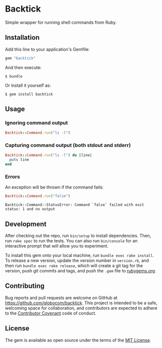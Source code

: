 # Backtick

Simple wrapper for running shell commands from Ruby.


## Installation

Add this line to your application's Gemfile:

```ruby
gem "backtick"
```

And then execute:

    $ bundle

Or install it yourself as:

    $ gem install backtick

## Usage

### Ignoring command output

```ruby
Backtick::Command.run("ls -l")
```

### Capturing command output (both stdout and stderr)

```ruby
Backtick::Command.run("ls -l") do |line|
  puts line
end
```

### Errors

An exception will be thrown if the command fails:

```ruby
Backtick::Command.run("false")
```

```
Backtick::Command::StatusError: Command `false` failed with exit status: 1 and no output
```

## Development

After checking out the repo, run `bin/setup` to install dependencies. Then, run `rake spec` to run the tests. You can also run `bin/console` for an interactive prompt that will allow you to experiment.

To install this gem onto your local machine, run `bundle exec rake install`. To release a new version, update the version number in `version.rb`, and then run `bundle exec rake release`, which will create a git tag for the version, push git commits and tags, and push the `.gem` file to [rubygems.org](https://rubygems.org).

## Contributing

Bug reports and pull requests are welcome on GitHub at https://github.com/globocom/backtick. This project is intended to be a safe, welcoming space for collaboration, and contributors are expected to adhere to the [Contributor Covenant](http://contributor-covenant.org) code of conduct.


## License

The gem is available as open source under the terms of the [MIT License](http://opensource.org/licenses/MIT).

